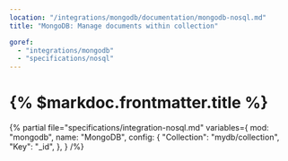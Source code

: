 ```yaml
---
location: "/integrations/mongodb/documentation/mongodb-nosql.md"
title: "MongoDB: Manage documents within collection"

goref:
  - "integrations/mongodb"
  - "specifications/nosql"
---
```


# {% $markdoc.frontmatter.title %}

{% partial file="specifications/integration-nosql.md" variables={
    mod: "mongodb",
    name: "MongoDB",
    config: {
      "Collection": "mydb/collection",
      "Key": "_id",
    },
  }
/%} 
